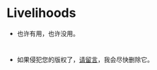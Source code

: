 # Livelihoods
* 也许有用，也许没用。

# 
* 如果侵犯您的版权了，[请留言](mailto:intraceting<intraceting@outlook.com>)，我会尽快删除它。

